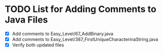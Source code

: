# TODO List for Adding Comments to Java Files

- [x] Add comments to Easy_Level/67_AddBinary.java
- [x] Add comments to Easy_Level/387_FirstUniqueCharacterinaString.java
- [x] Verify both updated files
